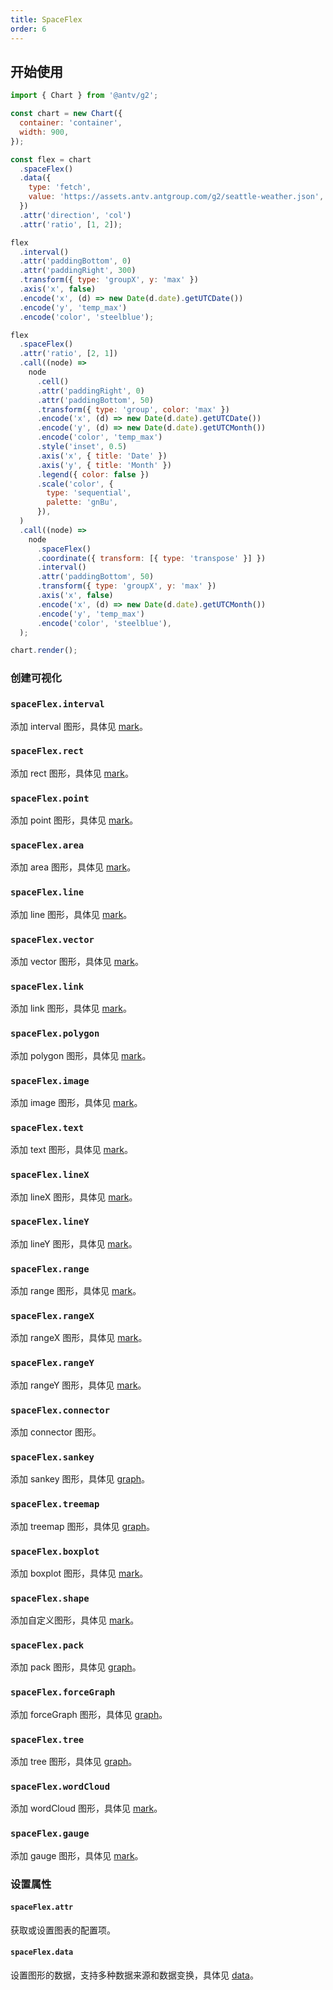 ```yaml
---
title: SpaceFlex
order: 6
---
```


## 开始使用

```js
import { Chart } from '@antv/g2';

const chart = new Chart({
  container: 'container',
  width: 900,
});

const flex = chart
  .spaceFlex()
  .data({
    type: 'fetch',
    value: 'https://assets.antv.antgroup.com/g2/seattle-weather.json',
  })
  .attr('direction', 'col')
  .attr('ratio', [1, 2]);

flex
  .interval()
  .attr('paddingBottom', 0)
  .attr('paddingRight', 300)
  .transform({ type: 'groupX', y: 'max' })
  .axis('x', false)
  .encode('x', (d) => new Date(d.date).getUTCDate())
  .encode('y', 'temp_max')
  .encode('color', 'steelblue');

flex
  .spaceFlex()
  .attr('ratio', [2, 1])
  .call((node) =>
    node
      .cell()
      .attr('paddingRight', 0)
      .attr('paddingBottom', 50)
      .transform({ type: 'group', color: 'max' })
      .encode('x', (d) => new Date(d.date).getUTCDate())
      .encode('y', (d) => new Date(d.date).getUTCMonth())
      .encode('color', 'temp_max')
      .style('inset', 0.5)
      .axis('x', { title: 'Date' })
      .axis('y', { title: 'Month' })
      .legend({ color: false })
      .scale('color', {
        type: 'sequential',
        palette: 'gnBu',
      }),
  )
  .call((node) =>
    node
      .spaceFlex()
      .coordinate({ transform: [{ type: 'transpose' }] })
      .interval()
      .attr('paddingBottom', 50)
      .transform({ type: 'groupX', y: 'max' })
      .axis('x', false)
      .encode('x', (d) => new Date(d.date).getUTCMonth())
      .encode('y', 'temp_max')
      .encode('color', 'steelblue'),
  );

chart.render();
```

### 创建可视化

### `spaceFlex.interval`

添加 interval 图形，具体见 [mark](/spec/mark/interval)。

### `spaceFlex.rect`

添加 rect 图形，具体见 [mark](/spec/mark/rect)。

### `spaceFlex.point`

添加 point 图形，具体见 [mark](/manual/core/mark/point)。

### `spaceFlex.area`

添加 area 图形，具体见 [mark](/spec/mark/area)。

### `spaceFlex.line`

添加 line 图形，具体见 [mark](/spec/mark/line)。

### `spaceFlex.vector`

添加 vector 图形，具体见 [mark](/spec/mark/vector)。

### `spaceFlex.link`

添加 link 图形，具体见 [mark](/spec/mark/link)。

### `spaceFlex.polygon`

添加 polygon 图形，具体见 [mark](/spec/mark/polygon)。

### `spaceFlex.image`

添加 image 图形，具体见 [mark](/spec/mark/image)。

### `spaceFlex.text`

添加 text 图形，具体见 [mark](/spec/mark/text)。

### `spaceFlex.lineX`

添加 lineX 图形，具体见 [mark](/spec/mark/line-x)。

### `spaceFlex.lineY`

添加 lineY 图形，具体见 [mark](/spec/mark/line-y)。

### `spaceFlex.range`

添加 range 图形，具体见 [mark](/spec/mark/range)。

### `spaceFlex.rangeX`

添加 rangeX 图形，具体见 [mark](/spec/mark/range-x)。

### `spaceFlex.rangeY`

添加 rangeY 图形，具体见 [mark](/spec/mark/range-y)。

### `spaceFlex.connector`

添加 connector 图形。

### `spaceFlex.sankey`

添加 sankey 图形，具体见 [graph](/spec/graph/sankey)。

### `spaceFlex.treemap`

添加 treemap 图形，具体见 [graph](/spec/graph/treemap)。

### `spaceFlex.boxplot`

添加 boxplot 图形，具体见 [mark](/manual/core/mark/boxplot)。

### `spaceFlex.shape`

添加自定义图形，具体见 [mark](/spec/mark/shape)。

### `spaceFlex.pack`

添加 pack 图形，具体见 [graph](/spec/graph/pack)。

### `spaceFlex.forceGraph`

添加 forceGraph 图形，具体见 [graph](/spec/graph/force-graph)。

### `spaceFlex.tree`

添加 tree 图形，具体见 [graph](/spec/graph/tree)。

### `spaceFlex.wordCloud`

添加 wordCloud 图形，具体见 [mark](/spec/mark/wordcloud)。

### `spaceFlex.gauge`

添加 gauge 图形，具体见 [mark](/spec/mark/gauge)。

### 设置属性

#### `spaceFlex.attr`

获取或设置图表的配置项。

#### `spaceFlex.data`

设置图形的数据，支持多种数据来源和数据变换，具体见 [data](/spec/data/overview)。
